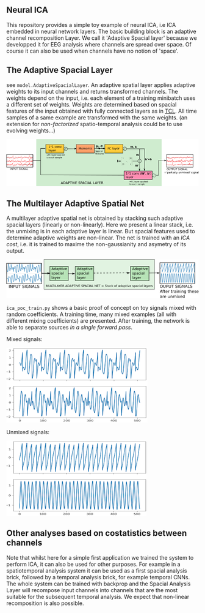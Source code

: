 ## Neural ICA

This repository provides a simple toy example of neural ICA, i.e ICA embedded in neural network layers. The basic building block is an adaptive channel recomposition Layer. We call it 'Adaptive Spacial layer' because we developped it for EEG analysis where channels are spread over space. Of course it can also be used when channels have no notion of 'space'. 

## The Adaptive Spacial Layer

see `model.AdaptiveSpacialLayer`. 
An adaptive spatial layer applies adaptive weights to its input channels and returns transformed channels. The weights depend on the input, i.e. each element of a training minibatch uses a different set of weights. Weights are determined based on spacial features of the input obtained with fully connected layers as in [TCL](https://arxiv.org/abs/1605.06336). All time samples of a same example are transformed with the same weights. (an extension for _non-factorized_ spatio-temporal analysis could be to use evolving weights...) 

![](img/adapt_spa_layer.png)

## The Multilayer Adaptive Spatial Net

A multilayer adaptive spatial net is obtained by stacking such adaptive spacial layers (linearly or non-linearly). Here we present a linear stack, i.e. the unmixing is in each adaptive layer is linear. But spacial features used to determine adaptive weights are non-linear. The net is trained with an _ICA cost_, i.e. it is trained to maxime the non-gaussianity and asymetry of its output. 

![](img/adap_spa_net.png)

`ica_poc_train.py` shows a basic proof of concept on toy signals mixed with random coefficients. A training time, many mixed examples (all with different mixing coefficients) are presented. After training, the network is able to separate sources _in a single forward pass_. 

Mixed signals:

![](img/mixed.png)

Unmixed signals:

![](img/unmixed.png)

## Other analyses based on costatistics between channels

Note that whilst here for a simple first application we trained the system to perform ICA, it can also be used for other purposes. For example in a spatiotemporal analysis system it can be used as a first spacial analysis brick, followed by a temporal analysis brick, for example temporal CNNs. The whole system can be trained with backprop and the Spacial Analysis Layer will recompose input channels into channels that are the most suitable for the subsequent temporal analysis. We expect that non-linear recomposition is also possible. 